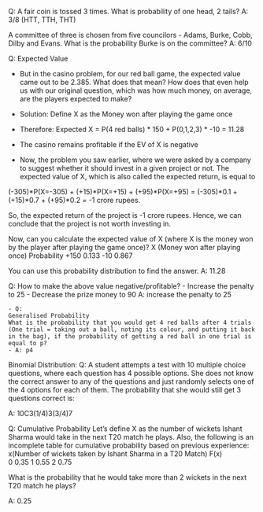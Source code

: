 Q: A fair coin is tossed 3 times. What is probability of one head, 2 tails?
A: 3/8 (HTT, TTH, THT)

A committee of three is chosen from five councilors - Adams, Burke, Cobb, Dilby and Evans.
What is the probability Burke is on the committee?
A: 6/10

Q: 
Expected Value
- But in the casino problem, for our red ball game, the expected value came out to be 2.385. What does that mean? How does that even help us with our original question, which was how much money, on average, are the players expected to make?
- Solution: Define X as the Money won after playing the game once
- Therefore: Expected X = P(4 red balls) * 150 + P(0,1,2,3) * -10 = 11.28
- The casino remains profitable if the EV of X is negative

- Now, the problem you saw earlier, where we were asked by a company to suggest whether it should invest in a given project or not.
The expected value of X, which is also called the expected return, is equal to
 
(-305)*P(X=-305) + (+15)*P(X=+15) + (+95)*P(X=+95) = (-305)*0.1 + (+15)*0.7 + (+95)*0.2 = -1 crore rupees.
 
So, the expected return of the project is -1 crore rupees. Hence, we can conclude that the project is not worth investing in.

Now, can you calculate the expected value of X (where X is the money won by the player after playing the game once)?
X (Money won after playing once)	Probability
+150	0.133
-10	0.867
 
You can use this probability distribution to find the answer.
A: 11.28

Q: How to make the above value negative/profitable?
    - Increase the penalty to 25
    - Decrease the prize money to 90
A: increase the penalty to 25


    - Q: 
    Generalised Probability
    What is the probability that you would get 4 red balls after 4 trials (One trial = taking out a ball, noting its colour, and putting it back in the bag), if the probability of getting a red ball in one trial is equal to p?
    - A: p4
    
    
Binomial Distribution:
Q: A student attempts a test with 10 multiple choice questions, where each question has 4 possible options. She does not know the correct answer to any of the questions and just randomly selects one of the 4 options for each of them. The probability that she would still get 3 questions correct is:

A: 10C3(1/4)3(3/4)7


Q:
Cumulative Probability
Let’s define X as the number of wickets Ishant Sharma would take in the next T20 match he plays. Also, the following is an incomplete table for cumulative probability based on previous experience:
x(Number of wickets taken by Ishant Sharma in a T20 Match)	  F(x)  
0	0.35
1	0.55
2	0.75
 
What is the probability that he would take more than 2 wickets in the next  T20 match he plays?

A: 0.25
